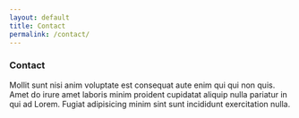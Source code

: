 ```yaml
---
layout: default
title: Contact
permalink: /contact/
---
```


### Contact

Mollit sunt nisi anim voluptate est consequat aute enim qui qui non quis. Amet do irure amet laboris minim proident cupidatat aliquip nulla pariatur in qui ad Lorem. Fugiat adipisicing minim sint sunt incididunt exercitation nulla.